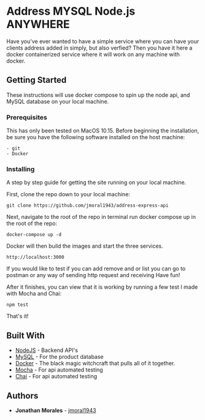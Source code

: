 # Address MYSQL Node.js ANYWHERE

Have you've ever wanted to have a simple service where you can have your clients address added in simply, but also verfied? Then you have it here a docker containerized service where it will work on any machine with docker. 

## Getting Started

These instructions will use docker compose to spin up the node api, and  MySQL database on your local machine.

### Prerequisites

This has only been tested on MacOS 10.15.
Before beginning the installation, be sure you have the following software installed on the host machine:

```
- git
- Docker
```

### Installing

A step by step guide for getting the site running on your local machine.

First, clone the repo down to your local machine:

```
git clone https://github.com/jmoral1943/address-express-api
```

Next, navigate to the root of the repo in terminal run docker compose up in the root of the repo:

```
docker-compose up -d
```

Docker will then build the images and start the three services. 

```
http://localhost:3000
```
If you would like to test if you can add remove and or list you can go to postman or any way of sending http request and receiving Have fun!


After it finishes, you can view that it is working by running a few test I made with Mocha and Chai:

```
npm test 
```
That's it!


## Built With

- [NodeJS](https://nodejs.org/en/) - Backend API's
- [MySQL](https://www.mysql.com/) - For the product database
- [Docker](https://www.docker.com) - The black magic witchcraft that pulls all of it together.
- [Mocha](https://mochajs.org/) - For api automated testing
- [Chai](https://www.chaijs.com/) - For api automated testing

## Authors

- **Jonathan Morales**  - [jmoral1943](https://github.com/jmoral1943)